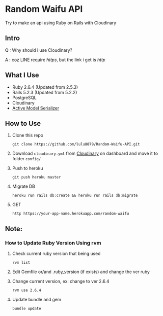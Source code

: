 # **Random Waifu API**

Try to make an api using Ruby on Rails with Cloudinary

## Intro

Q : Why should i use Cloudinary?

A : coz LINE require _https_, but the link i get is _http_

## What I Use

* Ruby 2.6.4 (Updated from 2.5.3)
* Rails 5.2.3 (Updated from 5.2.2)
* PostgreSQL
* Cloudinary
* [Active Model Serializer](https://github.com/rails-api/active_model_serializers)

## How to Use

1. Clone this repo

    ```
    git clone https://github.com/lulu8879/Random-Waifu-API.git
    ```

2. Download `cloudinary.yml` from [Cloudinary](https://cloudinary.com) on dashboard and move it to folder `config/`

3. Push to heroku

    ```
    git push heroku master
    ```

4. Migrate DB

    ```
    heroku run rails db:create && heroku run rails db:migrate
    ```

5. GET 

    ```
    http https://your-app-name.herokuapp.com/random-waifu
    ```

## Note:
### How to Update Ruby Version Using rvm
1. Check current ruby version that being used

   ```
   rvm list
   ```
2. Edit Gemfile or/and .ruby_version (if exists) and change the ver ruby  
3. Change current version, ex: change to ver 2.6.4
 
    ```
    rvm use 2.6.4
    ```
    
4. Update bundle and gem
 
   ```
   bundle update
   ```